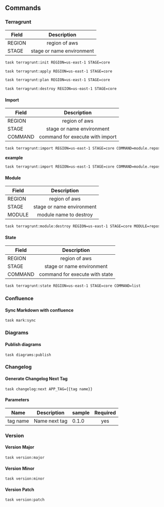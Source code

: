 <!-- Space: Projects -->
<!-- Parent: TerraformAwsK8s -->
<!-- Title: TerraformAwsK8s Commands -->

<!-- Label: TerraformAwsK8s -->
<!-- Label: Project -->
<!-- Label: Commands -->
<!-- Include: docs/disclaimer.md -->
<!-- Include: ac:toc -->

## Commands

### Terragrunt

| Field  |        Description        |
| ------ | :-----------------------: |
| REGION |       region of aws       |
| STAGE  | stage or name environment |

```bash
task terragrunt:init REGION=us-east-1 STAGE=core
```

```bash
task terragrunt:apply REGION=us-east-1 STAGE=core
```

```bash
task terragrunt:plan REGION=us-east-1 STAGE=core
```

```bash
task terragrunt:destroy REGION=us-east-1 STAGE=core
```

#### Import

| Field   |           Description           |
| ------- | :-----------------------------: |
| REGION  |          region of aws          |
| STAGE   |    stage or name environment    |
| COMMAND | command for execute with import |

```bash
task terragrunt:import REGION=us-east-1 STAGE=core COMMAND=module.repository_learn_go.github_repository.this learn-go
```

**example**

```bash
task terragrunt:import REGION=us-east-1 STAGE=core COMMAND=module.repository_learn_go.github_repository.this learn-go
```

#### Module

| Field  |        Description        |
| ------ | :-----------------------: |
| REGION |       region of aws       |
| STAGE  | stage or name environment |
| MODULE |  module name to destroy   |

```bash
task terragrunt:module:destroy REGION=us-east-1 STAGE=core MODULE=repository_eslint_config
```

#### State

| Field   |          Description           |
| ------- | :----------------------------: |
| REGION  |         region of aws          |
| STAGE   |   stage or name environment    |
| COMMAND | command for execute with state |

```bash
task terragrunt:state REGION=us-east-1 STAGE=core COMMAND=list
```

### Confluence

#### Sync Markdown with confluence

```{.bash}
task mark:sync
```

### Diagrams

#### Publish diagrams

```{.bash}
task diagrams:publish
```

### Changelog

#### Generate Changelog Next Tag

```{.bash}
task changelog:next APP_TAG={{tag name}}
```

#### Parameters

| Name     | Description   | sample | Required |
| -------- | ------------- | ------ | :------: |
| tag name | Name next tag | 0.1.0  |   yes    |

### Version

#### Version Major

```{.bash}
task version:major
```

#### Version Minor

```{.bash}
task version:minor
```

#### Version Patch

```{.bash}
task version:patch
```
